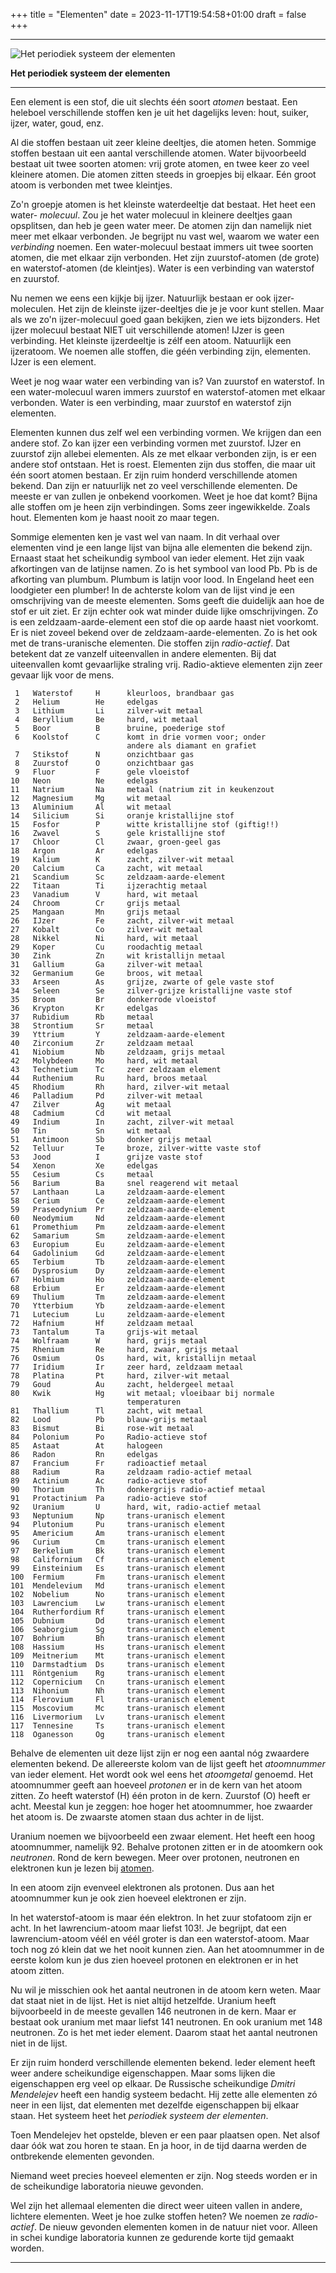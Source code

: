 +++
title = "Elementen"
date = 2023-11-17T19:54:58+01:00
draft = false
+++

  -----------------------------------------------------------------------
  ![Het periodiek systeem der elementen](/Elements.png)
  
  **Het periodiek systeem der elementen**

  -----------------------------------------------------------------------

Een element is een stof, die uit slechts één soort *atomen* bestaat. Een
heleboel verschillende stoffen ken je uit het dagelijks leven: hout,
suiker, ijzer, water, goud, enz.

Al die stoffen bestaan uit zeer kleine deeltjes, die atomen heten.
Sommige stoffen bestaan uit een aantal verschillende atomen. Water
bijvoorbeeld bestaat uit twee soorten atomen: vrij grote atomen, en twee
keer zo veel kleinere atomen. Die atomen zitten steeds in groepjes bij
elkaar. Eén groot atoom is verbonden met twee kleintjes.

Zo\'n groepje atomen is het kleinste waterdeeltje dat bestaat. Het heet
een water- *molecuul*. Zou je het water molecuul in kleinere deeltjes
gaan opsplitsen, dan heb je geen water meer. De atomen zijn dan namelijk
niet meer met elkaar verbonden. Je begrijpt nu vast wel, waarom we water
een *verbinding* noemen. Een water-molecuul bestaat immers uit twee
soorten atomen, die met elkaar zijn verbonden. Het zijn zuurstof-atomen
(de grote) en waterstof-atomen (de kleintjes). Water is een verbinding
van waterstof en zuurstof.

Nu nemen we eens een kijkje bij ijzer. Natuurlijk bestaan er ook
ijzer-moleculen. Het zijn de kleinste ijzer-deeltjes die je je voor kunt
stellen. Maar als we zo\'n ijzer-molecuul goed gaan bekijken, zien we
iets bijzonders. Het ijzer molecuul bestaat NIET uit verschillende
atomen! IJzer is geen verbinding. Het kleinste ijzerdeeltje is zélf een
atoom. Natuurlijk een ijzeratoom. We noemen alle stoffen, die géén
verbinding zijn, elementen. IJzer is een element.

Weet je nog waar water een verbinding van is? Van zuurstof en waterstof.
In een water-molecuul waren immers zuurstof en waterstof-atomen met
elkaar verbonden. Water is een verbinding, maar zuurstof en waterstof
zijn elementen.

Elementen kunnen dus zelf wel een verbinding vormen. We krijgen dan een
andere stof. Zo kan ijzer een verbinding vormen met zuurstof. IJzer en
zuurstof zijn allebei elementen. Als ze met elkaar verbonden zijn, is er
een andere stof ontstaan. Het is roest. Elementen zijn dus stoffen, die
maar uit één soort atomen bestaan. Er zijn ruim honderd verschillende
atomen bekend. Dan zijn er natuurlijk net zo veel verschillende
elementen. De meeste er van zullen je onbekend voorkomen. Weet je hoe
dat komt? Bijna alle stoffen om je heen zijn verbindingen. Soms zeer
ingewikkelde. Zoals hout. Elementen kom je haast nooit zo maar tegen.

Sommige elementen ken je vast wel van naam. In dit verhaal over
elementen vind je een lange lijst van bijna alle elementen die bekend
zijn. Ernaast staat het scheikundig symbool van ieder element. Het zijn
vaak afkortingen van de latijnse namen. Zo is het symbool van lood Pb.
Pb is de afkorting van plumbum. Plumbum is latijn voor lood. In Engeland
heet een loodgieter een plumber! In de achterste kolom van de lijst vind
je een omschrijving van de meeste elementen. Soms geeft die duidelijk
aan hoe de stof er uit ziet. Er zijn echter ook wat minder duide lijke
omschrijvingen. Zo is een zeldzaam-aarde-element een stof die op aarde
haast niet voorkomt. Er is niet zoveel bekend over de
zeldzaam-aarde-elementen. Zo is het ook met de trans-uranische
elementen. Die stoffen zijn *radio-actief*. Dat betekent dat ze vanzelf
uiteenvallen in andere elementen. Bij dat uiteenvallen komt gevaarlijke
straling vrij. Radio-aktieve elementen zijn zeer gevaar lijk voor de
mens.


     1   Waterstof     H      kleurloos, brandbaar gas 
     2   Helium        He     edelgas 
     3   Lithium       Li     zilver-wit metaal 
     4   Beryllium     Be     hard, wit metaal 
     5   Boor          B      bruine, poederige stof 
     6   Koolstof      C      komt in drie vormen voor; onder 
                              andere als diamant en grafiet 
     7   Stikstof      N      onzichtbaar gas 
     8   Zuurstof      O      onzichtbaar gas 
     9   Fluor         F      gele vloeistof 
    10   Neon          Ne     edelgas 
    11   Natrium       Na     metaal (natrium zit in keukenzout 
    12   Magnesium     Mg     wit metaal 
    13   Aluminium     Al     wit metaal 
    14   Silicium      Si     oranje kristallijne stof 
    15   Fosfor        P      witte kristallijne stof (giftig!!) 
    16   Zwavel        S      gele kristallijne stof 
    17   Chloor        Cl     zwaar, groen-geel gas 
    18   Argon         Ar     edelgas 
    19   Kalium        K      zacht, zilver-wit metaal 
    20   Calcium       Ca     zacht, wit metaal 
    21   Scandium      Sc     zeldzaam-aarde-element 
    22   Titaan        Ti     ijzerachtig metaal 
    23   Vanadium      V      hard, wit metaal 
    24   Chroom        Cr     grijs metaal 
    25   Mangaan       Mn     grijs metaal 
    26   IJzer         Fe     zacht, zilver-wit metaal 
    27   Kobalt        Co     zilver-wit metaal 
    28   Nikkel        Ni     hard, wit metaal 
    29   Koper         Cu     roodachtig metaal 
    30   Zink          Zn     wit kristallijn metaal 
    31   Gallium       Ga     zilver-wit metaal 
    32   Germanium     Ge     broos, wit metaal 
    33   Arseen        As     grijze, zwarte of gele vaste stof 
    34   Seleen        Se     zilver-grijze kristallijne vaste stof 
    35   Broom         Br     donkerrode vloeistof 
    36   Krypton       Kr     edelgas 
    37   Rubidium      Rb     metaal 
    38   Strontium     Sr     metaal 
    39   Yttrium       Y      zeldzaam-aarde-element 
    40   Zirconium     Zr     zeldzaam metaal 
    41   Niobium       Nb     zeldzaam, grijs metaal 
    42   Molybdeen     Mo     hard, wit metaal 
    43   Technetium    Tc     zeer zeldzaam element 
    44   Ruthenium     Ru     hard, broos metaal 
    45   Rhodium       Rh     hard, zilver-wit metaal 
    46   Palladium     Pd     zilver-wit metaal 
    47   Zilver        Ag     wit metaal 
    48   Cadmium       Cd     wit metaal 
    49   Indium        In     zacht, zilver-wit metaal 
    50   Tin           Sn     wit metaal 
    51   Antimoon      Sb     donker grijs metaal 
    52   Telluur       Te     broze, zilver-witte vaste stof 
    53   Jood          I      grijze vaste stof 
    54   Xenon         Xe     edelgas 
    55   Cesium        Cs     metaal 
    56   Barium        Ba     snel reagerend wit metaal 
    57   Lanthaan      La     zeldzaam-aarde-element 
    58   Cerium        Ce     zeldzaam-aarde-element 
    59   Praseodynium  Pr     zeldzaam-aarde-element 
    60   Neodymium     Nd     zeldzaam-aarde-element 
    61   Promethium    Pm     zeldzaam-aarde-element 
    62   Samarium      Sm     zeldzaam-aarde-element 
    63   Europium      Eu     zeldzaam-aarde-element 
    64   Gadolinium    Gd     zeldzaam-aarde-element 
    65   Terbium       Tb     zeldzaam-aarde-element 
    66   Dysprosium    Dy     zeldzaam-aarde-element 
    67   Holmium       Ho     zeldzaam-aarde-element 
    68   Erbium        Er     zeldzaam-aarde-element 
    69   Thulium       Tm     zeldzaam-aarde-element 
    70   Ytterbium     Yb     zeldzaam-aarde-element 
    71   Lutecium      Lu     zeldzaam-aarde-element 
    72   Hafnium       Hf     zeldzaam metaal 
    73   Tantalum      Ta     grijs-wit metaal 
    74   Wolfraam      W      hard, grijs metaal 
    75   Rhenium       Re     hard, zwaar, grijs metaal 
    76   Osmium        Os     hard, wit, kristallijn metaal 
    77   Iridium       Ir     zeer hard, zeldzaam metaal 
    78   Platina       Pt     hard, zilver-wit metaal 
    79   Goud          Au     zacht, heldergeel metaal 
    80   Kwik          Hg     wit metaal; vloeibaar bij normale 
                              temperaturen 
    81   Thallium      Tl     zacht, wit metaal 
    82   Lood          Pb     blauw-grijs metaal 
    83   Bismut        Bi     rose-wit metaal 
    84   Polonium      Po     Radio-actieve stof 
    85   Astaat        At     halogeen 
    86   Radon         Rn     edelgas 
    87   Francium      Fr     radioactief metaal 
    88   Radium        Ra     zeldzaam radio-actief metaal 
    89   Actinium      Ac     radio-actieve stof 
    90   Thorium       Th     donkergrijs radio-actief metaal 
    91   Protactinium  Pa     radio-actieve stof 
    92   Uranium       U      hard, wit, radio-actief metaal 
    93   Neptunium     Np     trans-uranisch element 
    94   Plutonium     Pu     trans-uranisch element 
    95   Americium     Am     trans-uranisch element 
    96   Curium        Cm     trans-uranisch element 
    97   Berkelium     Bk     trans-uranisch element 
    98   Californium   Cf     trans-uranisch element 
    99   Einsteinium   Es     trans-uranisch element 
    100  Fermium       Fm     trans-uranisch element 
    101  Mendelevium   Md     trans-uranisch element 
    102  Nobelium      No     trans-uranisch element 
    103  Lawrencium    Lw     trans-uranisch element 
    104  Rutherfordium Rf     trans-uranisch element
    105  Dubnium       Dd     trans-uranisch element
    106  Seaborgium    Sg     trans-uranisch element
    107  Bohrium       Bh     trans-uranisch element
    108  Hassium       Hs     trans-uranisch element
    109  Meitnerium    Mt     trans-uranisch element
    110  Darmstadtium  Ds     trans-uranisch element
    111  Röntgenium    Rg     trans-uranisch element
    112  Copernicium   Cn     trans-uranisch element
    113  Nihonium      Nh     trans-uranisch element
    114  Flerovium     Fl     trans-uranisch element
    115  Moscovium     Mc     trans-uranisch element
    116  Livermorium   Lv     trans-uranisch element
    117  Tennesine     Ts     trans-uranisch element
    118  Oganesson     Og     trans-uranisch element

Behalve de elementen uit deze lijst zijn er nog een aantal nóg zwaardere
elementen bekend.
De allereerste kolom van de lijst geeft het *atoomnummer* van ieder
element. Het wordt ook wel eens het *atoomgetal* genoemd. Het
atoomnummer geeft aan hoeveel *protonen* er in de kern van het atoom
zitten. Zo heeft waterstof (H) één proton in de kern. Zuurstof (O) heeft
er acht. Meestal kun je zeggen: hoe hoger het atoomnummer, hoe zwaarder
het atoom is. De zwaarste atomen staan dus achter in de lijst.

Uranium noemen we bijvoorbeeld een zwaar element. Het heeft een hoog
atoomnummer, namelijk 92. Behalve protonen zitten er in de atoomkern ook
*neutronen*. Rond de kern bewegen. Meer over protonen, neutronen
en elektronen kun je lezen bij [atomen](/encyclopedie/atomen).

In een atoom zijn evenveel elektronen als protonen. Dus aan het
atoomnummer kun je ook zien hoeveel elektronen er zijn.

In het waterstof-atoom is maar één elektron. In het zuur stofatoom zijn
er acht. In het lawrencium-atoom maar liefst 103!. Je begrijpt, dat een
lawrencium-atoom véél en véél groter is dan een waterstof-atoom. Maar
toch nog zó klein dat we het nooit kunnen zien. Aan het atoomnummer in
de eerste kolom kun je dus zien hoeveel protonen en elektronen er in het
atoom zitten.

Nu wil je misschien ook het aantal neutronen in de atoom kern weten.
Maar dat staat niet in de lijst. Het is niet altijd hetzelfde. Uranium
heeft bijvoorbeeld in de meeste gevallen 146 neutronen in de kern. Maar
er bestaat ook uranium met maar liefst 141 neutronen. En ook uranium met
148 neutronen. Zo is het met ieder element. Daarom staat het aantal
neutronen niet in de lijst.

Er zijn ruim honderd verschillende elementen bekend. Ieder element heeft
weer andere scheikundige eigenschappen. Maar soms lijken die
eigenschappen erg veel op elkaar. De Russische scheikundige *Dmitri
Mendelejev* heeft een handig systeem bedacht. Hij zette alle elementen
zó neer in een lijst, dat elementen met dezelfde eigenschappen bij
elkaar staan. Het systeem heet het *periodiek systeem der elementen*.

Toen Mendelejev het opstelde, bleven er een paar plaatsen open. Net
alsof daar óók wat zou horen te staan. En ja hoor, in de tijd daarna
werden de ontbrekende elementen gevonden.

Niemand weet precies hoeveel elementen er zijn. Nog steeds worden er in
de scheikundige laboratoria nieuwe gevonden.

Wel zijn het allemaal elementen die direct weer uiteen vallen in andere,
lichtere elementen. Weet je hoe zulke stoffen heten? We noemen ze
*radio-actief*. De nieuw gevonden elementen komen in de natuur niet
voor. Alleen in schei kundige laboratoria kunnen ze gedurende korte tijd
gemaakt worden.

---
